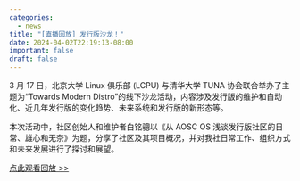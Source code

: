 ```yaml
---
categories:
  - news
title: "[直播回放] 发行版沙龙！"
date: 2024-04-02T22:19:13-08:00
important: false
draft: false
---
```


3 月 17 日，北京大学 Linux 俱乐部 (LCPU) 与清华大学 TUNA 协会联合举办了主题为“Towards Modern Distro”的线下沙龙活动，内容涉及发行版的维护和自动化、近几年发行版的变化趋势、未来系统和发行版的新形态等。

本次活动中，社区创始人和维护者白铭骢以《从 AOSC OS 浅谈发行版社区的日常、雄心和无奈》为题，分享了社区及其项目概况，并对我社日常工作、组织方式和未来发展进行了探讨和展望。

[点此观看回放 >> ](https://www.bilibili.com/video/BV1Yx421D7d2/)
